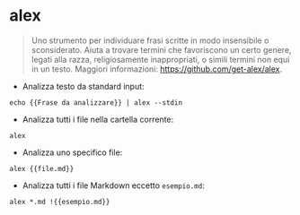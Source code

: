 # alex

> Uno strumento per individuare frasi scritte in modo insensibile o sconsiderato.
> Aiuta a trovare termini che favoriscono un certo genere, legati alla razza, religiosamente inappropriati, o simili termini non equi in un testo.
> Maggiori informazioni: <https://github.com/get-alex/alex>.

- Analizza testo da standard input:

`echo {{Frase da analizzare}} | alex --stdin`

- Analizza tutti i file nella cartella corrente:

`alex`

- Analizza uno specifico file:

`alex {{file.md}}`

- Analizza tutti i file Markdown eccetto `esempio.md`:

`alex *.md !{{esempio.md}}`

